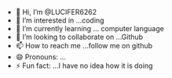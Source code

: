 - 👋 Hi, I’m @LUCIFER6262
- 👀 I’m interested in ...coding 
- 🌱 I’m currently learning ... computer language 
- 💞️ I’m looking to collaborate on ...Github 
- 📫 How to reach me ...follow me on github 
- 😄 Pronouns: ...
- ⚡ Fun fact: ...I have no idea how it is doing

<!---
LUCIFER6262/LUCIFER6262 is a ✨ special ✨ repository because its `README.md` (this file) appears on your GitHub profile.
You can click the Preview link to take a look at your changes.
--->
